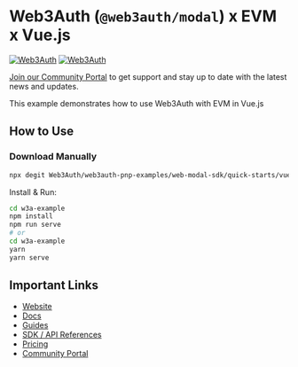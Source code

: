 # Web3Auth (`@web3auth/modal`) x EVM x Vue.js

[![Web3Auth](https://img.shields.io/badge/Web3Auth-SDK-blue)](https://web3auth.io/docs/sdk/pnp/web/modal)
[![Web3Auth](https://img.shields.io/badge/Web3Auth-Community-cyan)](https://community.web3auth.io)

[Join our Community Portal](https://community.web3auth.io/) to get support and stay up to date with the latest news and updates.

This example demonstrates how to use Web3Auth with EVM in Vue.js

## How to Use

### Download Manually

```bash
npx degit Web3Auth/web3auth-pnp-examples/web-modal-sdk/quick-starts/vue-modal-quick-start w3a-example
```

Install & Run:

```bash
cd w3a-example
npm install
npm run serve
# or
cd w3a-example
yarn
yarn serve
```

## Important Links

- [Website](https://web3auth.io)
- [Docs](https://web3auth.io/docs)
- [Guides](https://web3auth.io/docs/content-hub?type=guides)
- [SDK / API References](https://web3auth.io/docs/sdk)
- [Pricing](https://web3auth.io/pricing.html)
- [Community Portal](https://community.web3auth.io)
